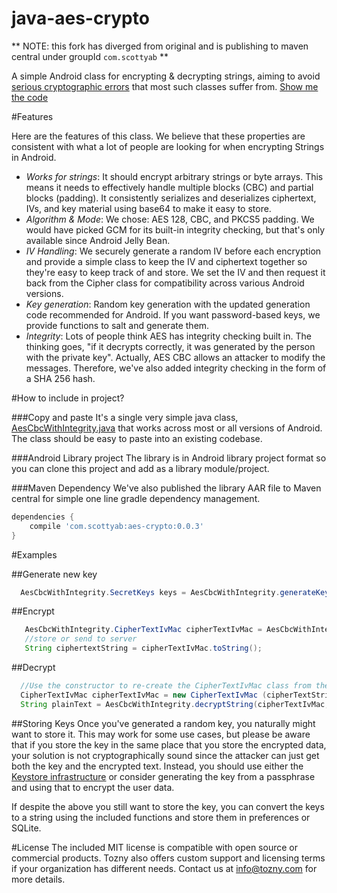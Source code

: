 java-aes-crypto
===============

** NOTE: this fork has diverged from original and is publishing to maven central under groupId `com.scottyab` **

A simple Android class for encrypting &amp; decrypting strings, aiming to avoid [serious cryptographic errors](http://tozny.com/blog/encrypting-strings-in-android-lets-make-better-mistakes/) that most such classes suffer from. [Show me the code](https://github.com/tozny/java-aes-crypto/blob/master/aes-crypto/src/main/java/com/tozny/crypto/android/AesCbcWithIntegrity.java)

#Features

Here are the features of this class. We believe that these properties are consistent with what a lot of people are looking for when encrypting Strings in Android.

* *Works for strings*: It should encrypt arbitrary strings or byte arrays. This means it needs to effectively handle multiple blocks (CBC) and partial blocks (padding). It consistently serializes and deserializes ciphertext, IVs, and key material using base64 to make it easy to store.
* *Algorithm & Mode*: We chose: AES 128, CBC, and PKCS5 padding. We would have picked GCM for its built-in integrity checking, but that's only available since Android Jelly Bean.
* *IV Handling*: We securely generate a random IV before each encryption and provide a simple class to keep the IV and ciphertext together so they're easy to keep track of and store. We set the IV and then request it back from the Cipher class for compatibility across various Android versions.
* *Key generation*: Random key generation with the updated generation code recommended for Android. If you want password-based keys, we provide functions to salt and generate them.
* *Integrity*: Lots of people think AES has integrity checking built in. The thinking goes, "if it decrypts correctly, it was generated by the person with the private key". Actually, AES CBC allows an attacker to modify the messages. Therefore, we've also added integrity checking in the form of a SHA 256 hash.


#How to include in project?

###Copy and paste
It's a single very simple java class, [AesCbcWithIntegrity.java](https://github.com/tozny/java-aes-crypto/blob/master/aes-crypto/src/main/java/com/tozny/crypto/android/AesCbcWithIntegrity.java) that works across most or all versions of Android. The class should be easy to paste into an existing codebase.

###Android Library project
The library is in Android library project format so you can clone this project and add as a library module/project. 
	
###Maven Dependency
We've also published the library AAR file to Maven central for simple one line gradle dependency management.


```groovy
dependencies {
    compile 'com.scottyab:aes-crypto:0.0.3'
}
```

#Examples

##Generate new key


```java
  AesCbcWithIntegrity.SecretKeys keys = AesCbcWithIntegrity.generateKey();
```


##Encrypt

```java
   AesCbcWithIntegrity.CipherTextIvMac cipherTextIvMac = AesCbcWithIntegrity.encrypt("some test", keys);
   //store or send to server
   String ciphertextString = cipherTextIvMac.toString();
```

##Decrypt

```java
  //Use the constructor to re-create the CipherTextIvMac class from the string:
  CipherTextIvMac cipherTextIvMac = new CipherTextIvMac (cipherTextString);
  String plainText = AesCbcWithIntegrity.decryptString(cipherTextIvMac, keys);
```  

##Storing Keys
Once you've generated a random key, you naturally might want to store it. This may work for some use cases, but please be aware that if you store the key in the same place that you store the encrypted data, your solution is not cryptographically sound since the attacker can just get both the key and the encrypted text. Instead, you should use either the [Keystore infrastructure](http://developer.android.com/training/articles/keystore.html) or consider generating the key from a passphrase and using that to encrypt the user data.

If despite the above you still want to store the key, you can convert the keys to a string using the included functions and store them in preferences or SQLite.

#License 
The included MIT license is compatible with open source or commercial products. 
Tozny also offers custom support and licensing terms if your organization has different needs. Contact us at [info@tozny.com](mailto:info@tozny.com) for more details.


